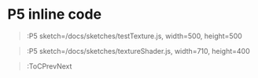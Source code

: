 # P5 inline code

> :P5 sketch=/docs/sketches/testTexture.js, width=500, height=500

> :P5 sketch=/docs/sketches/textureShader.js, width=710, height=400



> :ToCPrevNext